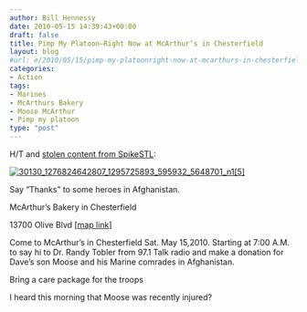 ```yaml
---
author: Bill Hennessy
date: 2010-05-15 14:39:43+00:00
draft: false
title: Pimp My Platoon—Right Now at McArthur’s in Chesterfield
layout: blog
#url: e/2010/05/15/pimp-my-platoonright-now-at-mcarthurs-in-chesterfield/
categories:
- Action
tags:
- Marines
- McArthurs Bakery
- Moose McArthur
- Pimp my platoon
type: "post"
---
```


H/T and [stolen content from SpikeSTL](https://spikestl.wordpress.com/2010/05/14/mcarthurs-bakery-pimp-my-platoon/):

 

[![30130_1276824642807_1295725893_595932_5648701_n1[5]](https://hennessysview.com/wp-content/uploads/2010/05/30130_1276824642807_1295725893_595932_5648701_n15_thumb.jpg)
](https://hennessysview.com/wp-content/uploads/2010/05/30130_1276824642807_1295725893_595932_5648701_n15.jpg)

 

Say “Thanks” to some heroes in Afghanistan. 

 

McArthur’s Bakery in Chesterfield

 

13700 Olive Blvd [[map link](https://maps.google.com/maps?q=13700+olive+blvd+chesterfield+mo&ie=UTF8&hq=&hnear=13700+Olive+Blvd,+Chesterfield,+St+Louis,+Missouri+63017&gl=us&ei=lrHuS_ZLwfjwBsfD2P0K&ved=0CBMQ8gEwAA&z=16)]

 

Come to McArthur’s in Chesterfield Sat. May 15,2010. Starting at 7:00 A.M. to say hi to Dr. Randy Tobler from 97.1 Talk radio and make a donation for Dave’s son Moose and his Marine comrades in Afghanistan.

 

Bring a care package for the troops

 

I heard this morning that Moose was recently injured?
